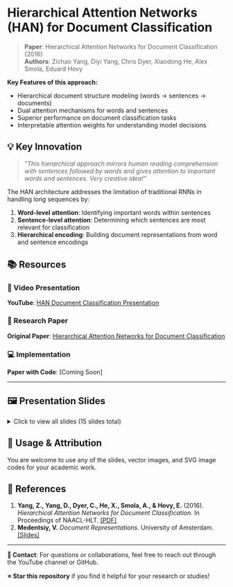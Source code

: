 # Hierarchical Attention Networks (HAN) for Document Classification

> **Paper**: Hierarchical Attention Networks for Document Classification (2016)  
> **Authors**: Zichao Yang, Diyi Yang, Chris Dyer, Xiaodong He, Alex Smola, Eduard Hovy

**Key Features of this approach:**
- Hierarchical document structure modeling (words → sentences → documents)
- Dual attention mechanisms for words and sentences
- Superior performance on document classification tasks
- Interpretable attention weights for understanding model decisions

## 💡 Key Innovation

> *"This hierarchical approach mirrors human reading comprehension with sentences followed by words and gives attention to important words and sentences. Very creative idea!"*

The HAN architecture addresses the limitation of traditional RNNs in handling long sequences by:
1. **Word-level attention**: Identifying important words within sentences
2. **Sentence-level attention**: Determining which sentences are most relevant for classification
3. **Hierarchical encoding**: Building document representations from word and sentence encodings

## 📚 Resources

### 🎥 Video Presentation
**YouTube**: [HAN Document Classification Presentation](https://www.youtube.com/watch?v=JfgFRSjEucE&t=43s&ab_channel=PamuduRanasinghe)

### 📄 Research Paper
**Original Paper**: [Hierarchical Attention Networks for Document Classification](https://www.cs.cmu.edu/~hovy/papers/16HLT-hierarchical-attention-networks.pdf)

### 💻 Implementation
**Paper with Code**: [Coming Soon]

---

## 🖼️ Presentation Slides

<details>
<summary>Click to view all slides (15 slides total)</summary>

![Slide 1 - Title](presentation_slides/slide1.PNG)
![Slide 2 - Introduction](presentation_slides/slide2.PNG)
![Slide 3 - Motivation](presentation_slides/slide3.PNG)
![Slide 4 - Problem Statement](presentation_slides/slide4.PNG)
![Slide 5 - Architecture Overview](presentation_slides/slide5.PNG)
![Slide 6 - Word Encoder](presentation_slides/slide6.PNG)
![Slide 7 - Word Attention](presentation_slides/slide7.PNG)
![Slide 8 - Sentence Encoder](presentation_slides/slide8.PNG)
![Slide 9 - Sentence Attention](presentation_slides/slide9.PNG)
![Slide 10 - Document Classification](presentation_slides/slide10.PNG)
![Slide 11 - Experimental Setup](presentation_slides/slide11.PNG)
![Slide 12 - Results](presentation_slides/slide12.PNG)
![Slide 13 - Analysis](presentation_slides/slide13.PNG)
![Slide 14 - Visualization](presentation_slides/slide14.PNG)
![Slide 15 - Conclusion](presentation_slides/slide15.PNG)

</details>

## 📝 Usage & Attribution

You are welcome to use any of the slides, vector images, and SVG image codes for your academic work.  

## 📖 References

1. **Yang, Z., Yang, D., Dyer, C., He, X., Smola, A., & Hovy, E.** (2016). *Hierarchical Attention Networks for Document Classification*. In Proceedings of NAACL-HLT. [[PDF]](https://www.cs.cmu.edu/~hovy/papers/16HLT-hierarchical-attention-networks.pdf)
2. **Medentsiy, V.** *Document Representations*. University of Amsterdam. [[Slides]](https://cl-illc.github.io/semantics/resources/slides/DocumentRepresentations.pdf)

---

**📧 Contact**: For questions or collaborations, feel free to reach out through the YouTube channel or GitHub.

**⭐ Star this repository** if you find it helpful for your research or studies!